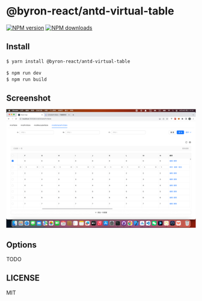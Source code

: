# @byron-react/antd-virtual-table

[![NPM version](https://img.shields.io/npm/v/@byron-react/antd-virtual-table.svg?style=flat)](https://npmjs.org/package/@byron-react/antd-virtual-table)
[![NPM downloads](http://img.shields.io/npm/dm/@byron-react/antd-virtual-table.svg?style=flat)](https://npmjs.org/package/@byron-react/antd-virtual-table)

## Install

```bash
$ yarn install @byron-react/antd-virtual-table
```

```bash
$ npm run dev
$ npm run build
```

## Screenshot

<img src="https://github.com/472647301/antd-virtual-table/blob/main/screenshot/screenshot.png?raw=true" width="1038">

## Options

TODO

## LICENSE

MIT
